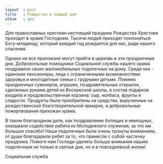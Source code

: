 ```yaml
---
layout  : post
title   : Рождество в каждый дом
album   : yes
---
```

Для православных христиан настоящий праздник Рождества Христова проходит в храме Господнем. Тысячи людей приходят поклониться Богу-младенцу, который каждый год рождается для нас, ради нашего спасения.

Однако не все прихожане могут прийти в церковь в эти праздничные дни. Добровольные помощники Cоциальной службы нашего храма поздравили своих маломобильных подопечных на дому. Среди них - одинокие пенсионеры, лица с ограниченными возможностями здоровья и многодетные семьи с грудными детьми. Помимо праздничных сувениров, игрушек, поздравительных открыток, сделанных руками детей из Воскресной школы, в состав подарков входила и продовольственная корзина: сыр, колбаса, фрукты и сладости. Продукты были приобретены на средства, вырученные на рождественской благотворительной ярмарке, и добровольные пожертвования прихожан храма.

В таком благородном деле, как поздравление болящих и немощных, оказывали содействие ребята из Молодежного служения, за что им большое спасибо! 	Наши подопечные были очень тронуты вниманием, от души благодарили ребят за то, что принесли с собой частичку праздника. Помоги нам Господи уделять больше внимания нашим подопечным не только в святые дни, но и в повседневной жизни!

Социальная служба
